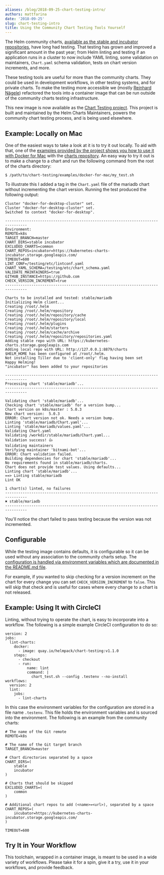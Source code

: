 ```yaml
---
aliases: /blog/2018-09-25-chart-testing-intro/
authors: mattfarina
date: '2018-09-25'
slug: chart-testing-intro
title: Using the Community Chart Testing Tools Yourself
---
```



The Helm community charts, [available as the stable and incubator repositories](https://github.com/helm/charts), have long had testing. That testing has grown and improved a significant amount in the past year; from Helm linting and testing if an application runs in a cluster to now include YAML linting, some validation on maintainers, `Chart.yaml` schema validation, tests on chart version increments, and more.  <!--more-->

These testing tools are useful for more than the community charts. They could be used in development workflows, in other testing systems, and for private charts. To make the testing more accessible we (mostly [Reinhard Nägele](https://github.com/unguiculus/)) refactored the tools into a container image that can be run outside of the community charts testing infrastructure.

This new image is now available as the [Chart Testing project](https://github.com/helm/chart-testing). This project is built and maintained by the Helm Charts Maintainers, powers the community chart testing process, and is being used elsewhere.

## Example: Locally on Mac

One of the easiest ways to take a look at it is to try it out locally. To aid with that, one of the [examples provided by the project shows you how to use it with Docker for Mac](https://github.com/helm/chart-testing/tree/main/examples/docker-for-mac) with the [charts repository](https://github.com/helm/charts). An easy way to try it out is to make a change to a chart and run the following command from the root of the charts directory:

    $ /path/to/chart-testing/examples/docker-for-mac/my_test.sh

To illustrate this I added a tag in the `Chart.yaml` file of the mariadb chart without incrementing the chart version. Running the test produced the following output:

    Cluster "docker-for-desktop-cluster" set.
    Cluster "docker-for-desktop-cluster" set.
    Switched to context "docker-for-desktop".

    --------------------------------------------------------------------------------
    Environment:
    REMOTE=k8s
    TARGET_BRANCH=master
    CHART_DIRS=stable incubator
    EXCLUDED_CHARTS=common
    CHART_REPOS=incubator=https://kubernetes-charts-incubator.storage.googleapis.com/
    TIMEOUT=600
    LINT_CONF=/testing/etc/lintconf.yaml
    CHART_YAML_SCHEMA=/testing/etc/chart_schema.yaml
    VALIDATE_MAINTAINERS=true
    GITHUB_INSTANCE=https://github.com
    CHECK_VERSION_INCREMENT=true
    --------------------------------------------------------------------------------

    Charts to be installed and tested: stable/mariadb
    Initializing Helm client...
    Creating /root/.helm
    Creating /root/.helm/repository
    Creating /root/.helm/repository/cache
    Creating /root/.helm/repository/local
    Creating /root/.helm/plugins
    Creating /root/.helm/starters
    Creating /root/.helm/cache/archive
    Creating /root/.helm/repository/repositories.yaml
    Adding stable repo with URL: https://kubernetes-charts.storage.googleapis.com
    Adding local repo with URL: http://127.0.0.1:8879/charts
    $HELM_HOME has been configured at /root/.helm.
    Not installing Tiller due to 'client-only' flag having been set
    Happy Helming!
    "incubator" has been added to your repositories

    --------------------------------------------------------------------------------
    Processing chart 'stable/mariadb'...
    --------------------------------------------------------------------------------

    Validating chart 'stable/mariadb'...
    Checking chart 'stable/mariadb' for a version bump...
    Chart version on k8s/master : 5.0.3
    New chart version:  5.0.3
    ERROR: Chart version not ok. Needs a version bump.
    Linting 'stable/mariadb/Chart.yaml'...
    Linting 'stable/mariadb/values.yaml'...
    Validating Chart.yaml
    Validating /workdir/stable/mariadb/Chart.yaml...
    Validation success! 👍
    Validating maintainers
    Verifying maintainer 'bitnami-bot'...
    ERROR: Chart validation failed.
    Building dependencies for chart 'stable/mariadb'...
    No requirements found in stable/mariadb/charts.
    Chart does not provide test values. Using defaults...
    Linting chart 'stable/mariadb'...
    ==> Linting stable/mariadb
    Lint OK

    1 chart(s) linted, no failures
    --------------------------------------------------------------------------------
    ✖︎ stable/mariadb
    --------------------------------------------------------------------------------

You'll notice the chart failed to pass testing because the version was not incremented.

## Configurable

While the testing image contains defaults, it is configurable so it can be used without any association to the community charts setup. The [configuration is handled via environment variables which are documented in the README.md file](https://github.com/helm/chart-testing/blob/main/README.md#configuration).

For example, if you wanted to skip checking for a version increment on the chart for every change you can set `CHECK_VERSION_INCREMENT` to `false`. This will skip that check and is useful for cases where every change to a chart is not released.

## Example: Using It with CircleCI

Linting, without trying to operate the chart, is easy to incorporate into a workflow. The following is a simple example CircleCI configuration to do so:

    version: 2
    jobs:
      lint-charts:
        docker:
          - image: quay.io/helmpack/chart-testing:v1.1.0
        steps:
          - checkout
          - run:
              name: lint
              command: |
                chart_test.sh --config .testenv --no-install
    workflows:
      version: 2
      lint:
        jobs:
          - lint-charts

In this case the environment variables for the configuration are stored in a file name `.testenv`. This file holds the environment variables and is sourced into the environment. The following is an example from the community charts:

    # The name of the Git remote
    REMOTE=k8s

    # The name of the Git target branch
    TARGET_BRANCH=master

    # Chart directories separated by a space
    CHART_DIRS=(
        stable
        incubator
    )

    # Charts that should be skipped
    EXCLUDED_CHARTS=(
        common
    )

    # Additional chart repos to add (<name>=<url>), separated by a space
    CHART_REPOS=(
        incubator=https://kubernetes-charts-incubator.storage.googleapis.com/
    )

    TIMEOUT=600

## Try It in Your Workflow

This toolchain, wrapped in a container image, is meant to be used in a wide variety of workflows. Please take it for a spin, give it a try, use it in your workflows, and provide feedback.
